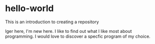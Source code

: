 # hello-world
This is an introduction to creating a repository

Iger here, I'm new here. I like to find out what I like most about programming.
I would love to discover a specfic program of my choice.
